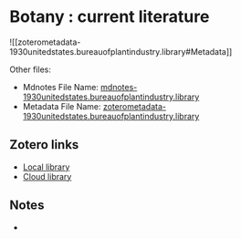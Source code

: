 # Botany : current literature

![[zoterometadata-1930unitedstates.bureauofplantindustry.library#Metadata]]

Other files:
* Mdnotes File Name: [mdnotes-1930unitedstates.bureauofplantindustry.library](mdnotes-1930unitedstates.bureauofplantindustry.library)
* Metadata File Name: [zoterometadata-1930unitedstates.bureauofplantindustry.library](zoterometadata-1930unitedstates.bureauofplantindustry.library)

## Zotero links

* [Local library](zotero://select/items/1_5U29WARL)
* [Cloud library](http://zotero.org/users/8542045/items/5U29WARL)

## Notes

-